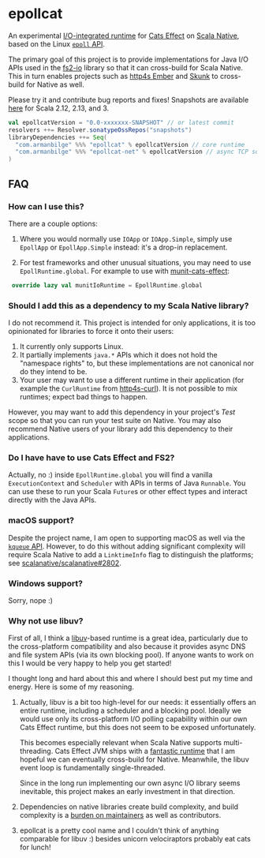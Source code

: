 # epollcat

An experimental [I/O-integrated runtime](https://github.com/typelevel/cats-effect/discussions/3070) for [Cats Effect](https://typelevel.org/cats-effect/) on [Scala Native](https://scala-native.org/), based on the Linux [`epoll` API](https://man7.org/linux/man-pages/man7/epoll.7.html).

The primary goal of this project is to provide implementations for Java I/O APIs used in the [fs2-io](https://fs2.io/#/io) library so that it can cross-build for Scala Native. This in turn enables projects such as [http4s Ember](https://http4s.org/) and [Skunk](https://tpolecat.github.io/skunk/) to cross-build for Native as well.

Please try it and contribute bug reports and fixes! Snapshots are available [here](https://s01.oss.sonatype.org/content/repositories/snapshots/com/armanbilge/epollcat_native0.4_3/) for Scala 2.12, 2.13, and 3.

```scala
val epollcatVersion = "0.0-xxxxxxx-SNAPSHOT" // or latest commit
resolvers ++= Resolver.sonatypeOssRepos("snapshots")
libraryDependencies ++= Seq(
  "com.armanbilge" %%% "epollcat" % epollcatVersion // core runtime
  "com.armanbilge" %%% "epollcat-net" % epollcatVersion // async TCP sockets
)
```

## FAQ

### How can I use this?

There are a couple options:

1. Where you would normally use `IOApp` or `IOApp.Simple`, simply use `EpollApp` or `EpollApp.Simple` instead: it's a drop-in replacement.

2. For test frameworks and other unusual situations, you may need to use `EpollRuntime.global`. For example to use with [munit-cats-effect](https://github.com/typelevel/munit-cats-effect):
```scala
 override lazy val munitIoRuntime = EpollRuntime.global
```

### Should I add this as a dependency to my Scala Native library?

I do not recommend it. This project is intended for only applications, it is too opinionated for libraries to force it onto their users:
1. It currently only supports Linux.
2. It partially implements `java.*` APIs which it does not hold the "namespace rights" to, but these implementations are not canonical nor do they intend to be.
3. Your user may want to use a different runtime in their application (for example the `CurlRuntime` from [http4s-curl](https://github.com/http4s/http4s-curl/)). It is not possible to mix runtimes; expect bad things to happen.

However, you may want to add this dependency in your project's _Test_ scope so that you can run your test suite on Native. You may also recommend Native users of your library add this dependency to their applications.

### Do I have have to use Cats Effect and FS2?

Actually, no :) inside `EpollRuntime.global` you will find a vanilla `ExecutionContext` and `Scheduler` with APIs in terms of Java `Runnable`. You can use these to run your Scala `Future`s or other effect types and interact directly with the Java APIs.

### macOS support?

Despite the project name, I am open to supporting macOS as well via the [`kqueue` API](https://en.wikipedia.org/wiki/Kqueue). However, to do this without adding significant complexity will require Scala Native to add a `LinktimeInfo` flag to distinguish the platforms; see [scalanative/scalanative#2802](https://github.com/scala-native/scala-native/issues/2802).

### Windows support?

Sorry, nope :)

### Why not use libuv?

First of all, I think a [libuv](https://libuv.org/)-based runtime is a great idea, particularly due to the cross-platform compatibility and also because it provides async DNS and file system APIs (via its own blocking pool). If anyone wants to work on this I would be very happy to help you get started!

I thought long and hard about this and where I should best put my time and energy. Here is some of my reasoning.

1. Actually, libuv is a bit too high-level for our needs: it essentially offers an entire runtime, including a scheduler and a blocking pool. Ideally we would use only its cross-platform I/O polling capability within our own Cats Effect runtime, but this does not seem to be exposed unfortunately.

    This becomes especially relevant when Scala Native supports multi-threading. Cats Effect JVM ships with a [fantastic runtime](https://typelevel.org/cats-effect/docs/schedulers#jvm) that I am hopeful we can eventually cross-build for Native. Meanwhile, the libuv event loop is fundamentally single-threaded.

    Since in the long run implementing our own async I/O library seems inevitable, this project makes an early investment in that direction.

2. Dependencies on native libraries create build complexity, and build complexity is a [burden on maintainers](https://github.com/typelevel/scalacheck-xml/pull/1#issuecomment-1158140151) as well as contributors.

3. epollcat is a pretty cool name and I couldn't think of anything comparable for libuv :) besides unicorn velociraptors probably eat cats for lunch! 

